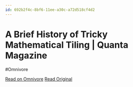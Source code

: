 ```yaml
---
id: 692b2f4c-8bf6-11ee-a30c-a72d518cf4d2
---
```


# A Brief History of Tricky Mathematical Tiling | Quanta Magazine
#Omnivore

[Read on Omnivore](https://omnivore.app/me/a-brief-history-of-tricky-mathematical-tiling-quanta-magazine-18c091f45de)
[Read Original](https://www.quantamagazine.org/a-brief-history-of-tricky-mathematical-tiling-20231030/)

